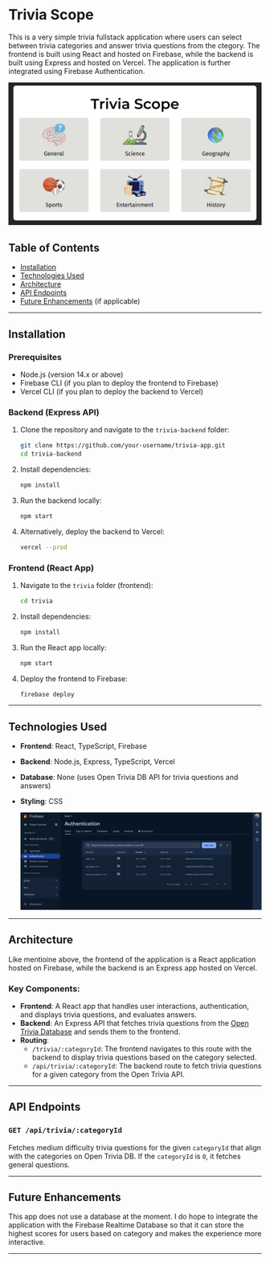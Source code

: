 # Trivia Scope 

This is a very simple trivia fullstack application where users can select between trivia categories and answer trivia questions from the ctegory. The frontend is built using React and hosted on Firebase, while the backend is built using Express and hosted on Vercel. The application is further integrated using Firebase Authentication.

![Trivia App Logo](./app-pic.png)

## Table of Contents
- [Installation](#installation)
- [Technologies Used](#technologies-used)
- [Architecture](#architecture)
- [API Endpoints](#api-endpoints)
- [Future Enhancements](#future-enhancements) (if applicable)

---


## Installation

### Prerequisites
- Node.js (version 14.x or above)
- Firebase CLI (if you plan to deploy the frontend to Firebase)
- Vercel CLI (if you plan to deploy the backend to Vercel)

### Backend (Express API)
1. Clone the repository and navigate to the `trivia-backend` folder:
    ```bash
    git clone https://github.com/your-username/trivia-app.git
    cd trivia-backend
    ```

2. Install dependencies:
    ```bash
    npm install
    ```

4. Run the backend locally:
    ```bash
    npm start
    ```

5. Alternatively, deploy the backend to Vercel:
    ```bash
    vercel --prod
    ```

### Frontend (React App)
1. Navigate to the `trivia` folder (frontend):
    ```bash
    cd trivia
    ```

2. Install dependencies:
    ```bash
    npm install
    ```

3. Run the React app locally:
    ```bash
    npm start
    ```

4. Deploy the frontend to Firebase:
    ```bash
    firebase deploy
    ```

 
---


## Technologies Used
- **Frontend**: React, TypeScript, Firebase 
- **Backend**: Node.js, Express, TypeScript, Vercel
- **Database**: None (uses Open Trivia DB API for trivia questions and answers)
- **Styling**: CSS

  ![Trivia App Logo](./firebase-pic.png)


---


## Architecture

Like mentioine above, the frontend of the application is a React application hosted on Firebase, while the backend is an Express app hosted on Vercel.

### Key Components:
- **Frontend**: A React app that handles user interactions, authentication, and displays trivia questions, and evaluates answers.
- **Backend**: An Express API that fetches trivia questions from the [Open Trivia Database](https://opentdb.com/api_config.php) and sends them to the frontend.
- **Routing**: 
  - `/trivia/:categoryId`: The frontend navigates to this route with the backend to display trivia questions based on the category selected.
  - `/api/trivia/:categoryId`: The backend route to fetch trivia questions for a given category from the Open Trivia API.


 ---


 ## API Endpoints

### `GET /api/trivia/:categoryId`
Fetches medium difficulty trivia questions for the given `categoryId` that align with the categories on Open Trivia DB. If the `categoryId` is `0`, it fetches general questions.


 ---

 
## Future Enhancements  

This app does not use a database at the moment. I do hope to integrate the application with the Firebase Realtime Database so that it can store the highest scores for users based on category and makes the experience more interactive. 


 ---


 

